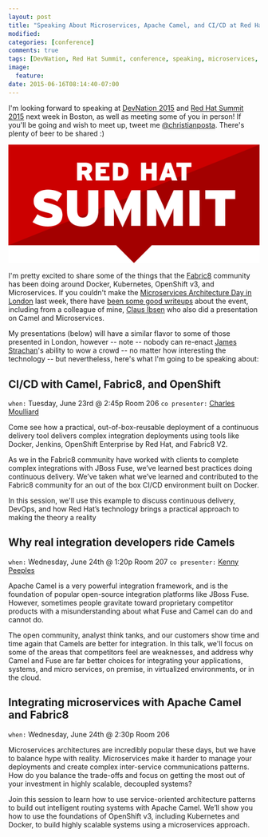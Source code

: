 ```yaml
---
layout: post
title: "Speaking About Microservices, Apache Camel, and CI/CD at Red Hat Summit"
modified:
categories: [conference]
comments: true
tags: [DevNation, Red Hat Summit, conference, speaking, microservices, camel, DevOps]
image:
  feature:
date: 2015-06-16T08:14:40-07:00
---
```


I'm looking forward to speaking at [DevNation 2015](http://www.devnation.org) and [Red Hat Summit 2015](http://www.redhat.com/summit/) next week in Boston, as well as meeting some of you in person! If you'll be going and wish to meet up, tweet me [@christianposta](https://twitter.com/christianposta). There's plenty of beer to be shared :)

![summit](/images/summit-logo.png)

I'm pretty excited to share some of the things that the [Fabric8](http://fabric8.io) community has been doing around Docker, Kubernetes, OpenShift v3, and Microservices. If you couldn't make the [Microservices Architecture Day in London](http://www.redhatonline.com/uk/seminar/microservices-architecture-developer-day/) last week, there have [been some good writeups](http://www.infoq.com/news/2015/06/redhat-microservices-london) about the event, including from a colleague of mine, [Claus Ibsen](http://www.davsclaus.com/2015/06/returning-from-microservices-event-in.html) who also did a presentation on Camel and Microservices.  

My presentations (below) will have a similar flavor to some of those presented in London, however -- note -- nobody can re-enact [James Strachan](https://medium.com/@jstrachan)'s ability to wow a crowd -- no matter how interesting the technology -- but nevertheless, here's what I'm going to be speaking about:


## CI/CD with Camel, Fabric8, and OpenShift 

`when:` Tuesday, June 23rd @ 2:45p Room 206 
`co presenter:` [Charles Moulliard](http://cmoulliard.github.io)

Come see how a practical, out-of-box-reusable deployment of a continuous delivery tool delivers complex integration deployments using tools like Docker, Jenkins, OpenShift Enterprise by Red Hat, and Fabric8 V2.

As we in the Fabric8 community have worked with clients to complete complex integrations with JBoss Fuse, we’ve learned best practices doing continuous delivery. We’ve taken what we’ve learned and contributed to the Fabric8 community for an out of the box CI/CD environment built on Docker. 

In this session, we'll use this example to discuss continuous delivery, DevOps, and how Red Hat’s technology brings a practical approach to making the theory a reality

## Why real integration developers ride Camels
`when:` Wednesday, June 24th @ 1:20p Room 207
`co presenter:` [Kenny Peeples](http://www.ossmentor.com)

Apache Camel is a very powerful integration framework, and is the foundation of popular open-source integration platforms like JBoss Fuse. However, sometimes people gravitate toward proprietary competitor products with a misunderstanding about what Fuse and Camel can do and cannot do.

The open community, analyst think tanks, and our customers show time and time again that Camels are better for integration. In this talk, we'll focus on some of the areas that competitors feel are weaknesses, and address why Camel and Fuse are far better choices for integrating your applications, systems, and micro services, on premise, in virtualized environments, or in the cloud.


## Integrating microservices with Apache Camel and Fabric8
`when:` Wednesday, June 24th @ 2:30p Room 206

Microservices architectures are incredibly popular these days, but we have to balance hype with reality. Microservices make it harder to manage your deployments and create complex inter-service communications patterns. How do you balance the trade-offs and focus on getting the most out of your investment in highly scalable, decoupled systems?

Join this session to learn how to use service-oriented architecture patterns to build out intelligent routing systems with Apache Camel. We’ll show you how to use the foundations of OpenShift v3, including Kubernetes and Docker, to build highly scalable systems using a microservices approach.




